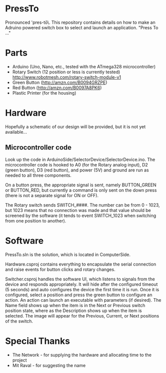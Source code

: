 PressTo
=======

Pronounced \'pres-tō\\. This repository contains details on how to make an Adruino powered switch box to select and launch an application. "Press To ..."

# Parts
* Arduino (Uno, Nano, etc., tested with the ATmega328 microcontroller)
* Rotary Switch (12 position or less is currently tested) http://www.robotmesh.com/rotary-switch-module-v1
* Green Button (http://amzn.com/B0094GRZPE)
* Red Button (http://amzn.com/B0097A8PK6)
* Plastic Printer (for the housing)

# Hardware
Hopefully a schematic of our design will be provided, but it is not yet available...

## Microcontroller code
Look up the code in ArduinoSide/SelectorDevice/SelectorDevice.ino. The microcontroller code is hooked to A0 (for the Rotary analog input), D2 (green button), D3 (red button), and power (5V) and ground are run as needed to all three components. 

On a button press, the appropriate signal is sent, namely BUTTON_GREEN or BUTTON_RED, but currently a command is only sent on the down press (there is not a separate signal for ON or OFF).

The Rotary switch sends SWITCH_####. The number can be from 0 - 1023, but 1023 means that no connection was made and that value should be screened by the software (it tends to event SWITCH_1023 when switching from one position to another).

# Software
PressTo.sln is the solution, which is located in ComputerSide.

Hardware.csproj contains everything to encapsulate the serial connection and raise events for button clicks and rotary changes.

Switcher.csproj handles the software UI, which listens to signals from the device and responds appropriately. It will hide after the configured timeout (5 seconds) and auto configures the device the first time it is run. Once it is configured, select a position and press the green button to configure an action. An action can launch an executable with parameters (if desired). The Name field shows up when the item is in the Next or Previous switch position state, where as the Description shows up when the item is selected. The image will appear for the Previous, Current, or Next positions of the switch.

# Special Thanks
* The Network - for supplying the hardware and allocating time to the project
* Mit Raval - for suggesting the name
